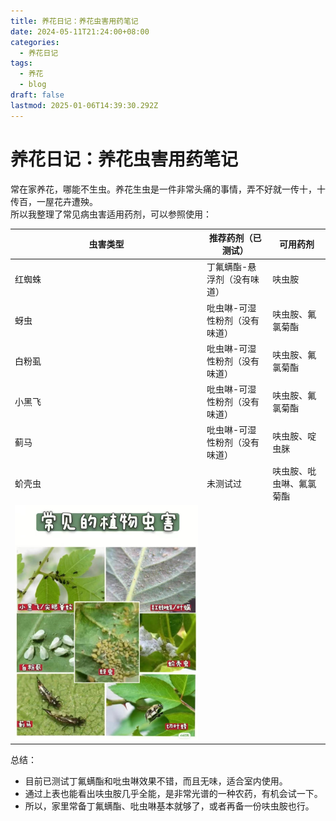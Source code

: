 ```yaml
---
title: 养花日记：养花虫害用药笔记
date: 2024-05-11T21:24:00+08:00
categories:
  - 养花日记
tags:
  - 养花
  - blog
draft: false
lastmod: 2025-01-06T14:39:30.292Z
---
```

# 养花日记：养花虫害用药笔记

常在家养花，哪能不生虫。养花生虫是一件非常头痛的事情，弄不好就一传十，十传百，一屋花卉遭殃。\
所以我整理了常见病虫害适用药剂，可以参照使用：

| 虫害类型                                                                                                                                                                                                                                     | 推荐药剂（已测试）       | 可用药剂         |
| ---------------------------------------------------------------------------------------------------------------------------------------------------------------------------------------------------------------------------------------- | --------------- | ------------ |
| 红蜘蛛                                                                                                                                                                                                                                      | 丁氟螨酯-悬浮剂（没有味道）  | 呋虫胺          |
| 蚜虫                                                                                                                                                                                                                                       | 吡虫啉-可湿性粉剂（没有味道） | 呋虫胺、氟氯菊酯     |
| 白粉虱                                                                                                                                                                                                                                      | 吡虫啉-可湿性粉剂（没有味道） | 呋虫胺、氟氯菊酯     |
| 小黑飞                                                                                                                                                                                                                                      | 吡虫啉-可湿性粉剂（没有味道） | 呋虫胺、氟氯菊酯     |
| 蓟马                                                                                                                                                                                                                                       | 吡虫啉-可湿性粉剂（没有味道） | 呋虫胺、啶虫脒      |
| 蚧壳虫                                                                                                                                                                                                                                      | 未测试过            | 呋虫胺、吡虫啉、氟氯菊酯 |
| ![附件/2024/20240511\_养花日记：养花虫害用药笔记.jpg](/%E7%94%9F%E6%B4%BB%E7%82%B9%E6%BB%B4/%E9%99%84%E4%BB%B6/2024/20240511_%E5%85%BB%E8%8A%B1%E6%97%A5%E8%AE%B0%EF%BC%9A%E5%85%BB%E8%8A%B1%E8%99%AB%E5%AE%B3%E7%94%A8%E8%8D%AF%E7%AC%94%E8%AE%B0.jpg) |                 |              |

总结：

* 目前已测试丁氟螨酯和吡虫啉效果不错，而且无味，适合室内使用。
* 通过上表也能看出呋虫胺几乎全能，是非常光谱的一种农药，有机会试一下。
* 所以，家里常备丁氟螨酯、吡虫啉基本就够了，或者再备一份呋虫胺也行。
